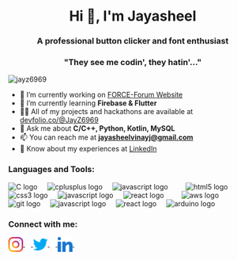 <h1 align="center">Hi 👋, I'm Jayasheel</h1>
<h3 align="center">A professional button clicker and font enthusiast</h3>
<h3 align="center">"They see me codin', they hatin'..."</h3>


<p align="left"> <img src="https://komarev.com/ghpvc/?username=jayz6969&label=Profile%20views&color=0e75b6&style=flat" alt="jayz6969" /> </p>

- 🔭 I’m currently working on [FORCE-Forum Website](https://github.com/EventsAtForce/eventsatforce.github.io)
- 🌱 I’m currently learning **Firebase & Flutter**
- 👨‍💻 All of my projects and hackathons are available at [devfolio.co/@JayZ6969](https://devfolio.co/@JayZ6969)
- 💬 Ask me about **C/C++, Python, Kotlin, MySQL**
- 📫 You can reach me at **jayasheelvinayj@gmail.com**
- 📄 Know about my experiences at [LinkedIn](https://www.linkedin.com/in/jayasheelvinayj/)

<h3 align="left">Languages and Tools:</h3>
<div align="left">
  <img src="https://cdn.jsdelivr.net/gh/devicons/devicon/icons/c/c-original.svg" height="40" alt="C logo"  />
  <img width="12" />
  <img src="https://cdn.jsdelivr.net/gh/devicons/devicon/icons/cplusplus/cplusplus-original.svg" height="40" alt="cplusplus logo"  />
  <img width="12" />
  <img src="https://cdn.jsdelivr.net/gh/devicons/devicon/icons/python/python-original.svg" height="40" alt="javascript logo"  />
  <img width="12" />
  <img width="12" />
  <img src="https://cdn.jsdelivr.net/gh/devicons/devicon/icons/html5/html5-original.svg" height="40" alt="html5 logo"  />
  <img width="12" />
  <img src="https://cdn.jsdelivr.net/gh/devicons/devicon/icons/css3/css3-original.svg" height="40" alt="css3 logo"  />
  <img width="12" />
  <img src="https://cdn.jsdelivr.net/gh/devicons/devicon/icons/javascript/javascript-original.svg" height="40" alt="javascript logo"  />
  <img width="12" />
  <img src="https://cdn.jsdelivr.net/gh/devicons/devicon/icons/react/react-original.svg" height="40" alt="react logo"  />
  <img width="12" />
  <img width="12" />
  <img src="https://cdn.jsdelivr.net/gh/devicons/devicon/icons/amazonwebservices/amazonwebservices-original-wordmark.svg" height="40" alt="aws logo"  />
  <img width="12" />
  <img src="https://cdn.jsdelivr.net/gh/devicons/devicon/icons/git/git-original.svg" height="40" alt="git logo"  />
  <img width="12" />
  <img src="https://cdn.jsdelivr.net/gh/devicons/devicon/icons/figma/figma-original.svg" height="40" alt="javascript logo"  />
  <img width="12" />
  <img src="https://cdn.jsdelivr.net/gh/devicons/devicon/icons/docker/docker-original.svg" height="40" alt="react logo"  />
  <img width="12" />
  <img src="https://cdn.jsdelivr.net/gh/devicons/devicon/icons/arduino/arduino-original.svg" height="40" alt="arduino logo"  />
  <img width="12" />
</div>

<h3 align="left">Connect with me:</h3>
<div align="left">
  <a href="https://instagram.com/jayasheel.vinay" target="blank" text-decoration="none">
    <img align="center" src="src/images/icons/Social/instagram.svg" alt="jayasheel.vinay" height="30"/>
    <img width="12" />
  </a>
  
  <a href="https://twitter.com/jayasheelvinay" target="blank" text-decoration="none">
    <img align="center" src="src/images/icons/Social/twitter.svg" alt="jayasheelvinay" height="30"/>
    <img width="12" />
  </a>

  <a href="https://linkedin.com/in/jayasheelvinayj" target="blank" text-decoration="none">
    <img align="center" src="src/images/icons/Social/linked-in-alt.svg" alt="jayasheelvinayj" height="30"/>
    <img width="12" />
  </a> 
</div>
